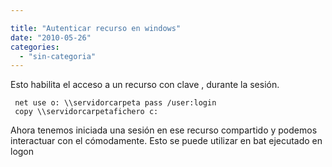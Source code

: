 ```yaml
---

title: "Autenticar recurso en windows"
date: "2010-05-26"
categories: 
  - "sin-categoria"
---
```


Esto habilita el acceso a un recurso con clave , durante la sesión.

     net use o: \\servidorcarpeta pass /user:login
     copy \\servidorcarpetafichero c:

Ahora tenemos iniciada una sesión en ese recurso compartido y podemos interactuar con el cómodamente. Esto se puede utilizar en bat ejecutado en logon

